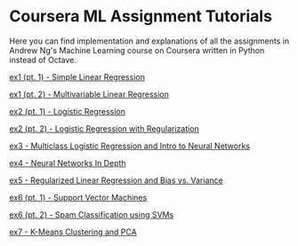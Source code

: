 # Coursera ML Assignment Tutorials

Here you can find implementation and explanations of all the assignments in Andrew Ng's Machine Learning course on Coursera written in Python instead of Octave.

[ex1 (pt. 1) - Simple Linear Regression]( 
https://nbviewer.jupyter.org/github/eddieshengyuwang/ML_Tutorials/blob/master/ex1_LinearRegression/gr_desc_SLRM.ipynb)

[ex1 (pt. 2) - Multivariable Linear Regression](
https://nbviewer.jupyter.org/github/eddieshengyuwang/ML_Tutorials/blob/master/ex1_MultiRegre/Multivariate%20Linear%20Regression.ipynb)

[ex2 (pt. 1) - Logistic Regression](
https://nbviewer.jupyter.org/github/eddieshengyuwang/ML_Tutorials/blob/master/ex2_LogRgr/Log_Regr_Tut.ipynb)

[ex2 (pt. 2) - Logistic Regression with Regularization](
https://nbviewer.jupyter.org/github/eddieshengyuwang/ML_Tutorials/blob/master/ex2_LogRgr/Log_Regr_Tut2.ipynb)

[ex3 - Multiclass Logistic Regression and Intro to Neural Networks](
https://nbviewer.jupyter.org/github/eddieshengyuwang/ML_Tutorials/blob/master/ex3_MultiLog/MultiLogTut.ipynb)

[ex4 - Neural Networks In Depth](
https://nbviewer.jupyter.org/github/eddieshengyuwang/ML_Tutorials/blob/master/ex4_NN/NN_2.ipynb)

[ex5 - Regularized Linear Regression and Bias vs. Variance](
https://nbviewer.jupyter.org/github/eddieshengyuwang/ML_Tutorials/blob/master/ex5_biasVar/BiasVar.ipynb)

[ex6 (pt. 1) - Support Vector Machines](
https://nbviewer.jupyter.org/github/eddieshengyuwang/ML_Tutorials/blob/master/ex6_SVM/SVMs.ipynb)

[ex6 (pt. 2) - Spam Classification using SVMs](https://nbviewer.jupyter.org/github/eddieshengyuwang/ML_Tutorials/blob/master/ex6_SVM/Spam.ipynb)

[ex7 - K-Means Clustering and PCA](https://nbviewer.jupyter.org/github/eddieshengyuwang/ML_Tutorials/blob/master/ex7_KmeansPCA/Kmeans_PCA.ipynb)


